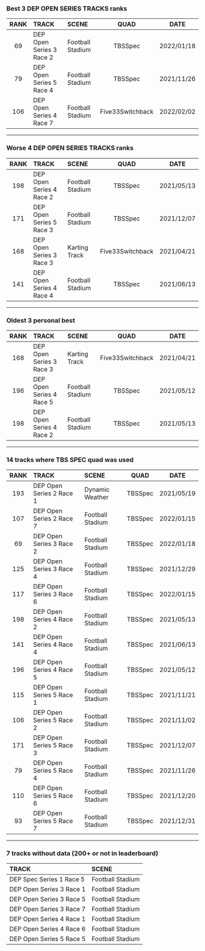### Best 3 DEP OPEN SERIES TRACKS ranks
|RANK|TRACK|SCENE|QUAD|DATE|
|:---:|:---|:---|:---:|:---:|
|69|DEP Open Series 3 Race 2|Football Stadium|TBSSpec|2022/01/18|
|79|DEP Open Series 5 Race 4|Football Stadium|TBSSpec|2021/11/26|
|106|DEP Open Series 4 Race 7|Football Stadium|Five33Switchback|2022/02/02|
---
### Worse 4 DEP OPEN SERIES TRACKS ranks
|RANK|TRACK|SCENE|QUAD|DATE|
|:---:|:---|:---|:---:|:---:|
|198|DEP Open Series 4 Race 2|Football Stadium|TBSSpec|2021/05/13|
|171|DEP Open Series 5 Race 3|Football Stadium|TBSSpec|2021/12/07|
|168|DEP Open Series 3 Race 3|Karting Track|Five33Switchback|2021/04/21|
|141|DEP Open Series 4 Race 4|Football Stadium|TBSSpec|2021/06/13|
---
### Oldest 3 personal best
|RANK|TRACK|SCENE|QUAD|DATE|
|:---:|:---|:---|:---:|:---:|
|168|DEP Open Series 3 Race 3|Karting Track|Five33Switchback|2021/04/21|
|196|DEP Open Series 4 Race 5|Football Stadium|TBSSpec|2021/05/12|
|198|DEP Open Series 4 Race 2|Football Stadium|TBSSpec|2021/05/13|
---
### 14 tracks where TBS SPEC quad was used
|RANK|TRACK|SCENE|QUAD|DATE|
|:---:|:---|:---|:---:|:---:|
|193|DEP Open Series 2 Race 1|Dynamic Weather|TBSSpec|2021/05/19|
|107|DEP Open Series 2 Race 7|Football Stadium|TBSSpec|2022/01/15|
|69|DEP Open Series 3 Race 2|Football Stadium|TBSSpec|2022/01/18|
|125|DEP Open Series 3 Race 4|Football Stadium|TBSSpec|2021/12/29|
|117|DEP Open Series 3 Race 6|Football Stadium|TBSSpec|2022/01/15|
|198|DEP Open Series 4 Race 2|Football Stadium|TBSSpec|2021/05/13|
|141|DEP Open Series 4 Race 4|Football Stadium|TBSSpec|2021/06/13|
|196|DEP Open Series 4 Race 5|Football Stadium|TBSSpec|2021/05/12|
|115|DEP Open Series 5 Race 1|Football Stadium|TBSSpec|2021/11/21|
|106|DEP Open Series 5 Race 2|Football Stadium|TBSSpec|2021/11/02|
|171|DEP Open Series 5 Race 3|Football Stadium|TBSSpec|2021/12/07|
|79|DEP Open Series 5 Race 4|Football Stadium|TBSSpec|2021/11/26|
|110|DEP Open Series 5 Race 6|Football Stadium|TBSSpec|2021/12/20|
|93|DEP Open Series 5 Race 7|Football Stadium|TBSSpec|2021/12/31|
---
### 7 tracks without data (200+ or not in leaderboard)
|TRACK|SCENE|
|:---|:---|
|DEP Spec Series 1 Race 5|Football Stadium|
|DEP Open Series 3 Race 1|Football Stadium|
|DEP Open Series 3 Race 5|Football Stadium|
|DEP Open Series 3 Race 7|Football Stadium|
|DEP Open Series 4 Race 1|Football Stadium|
|DEP Open Series 4 Race 6|Football Stadium|
|DEP Open Series 5 Race 5|Football Stadium|
